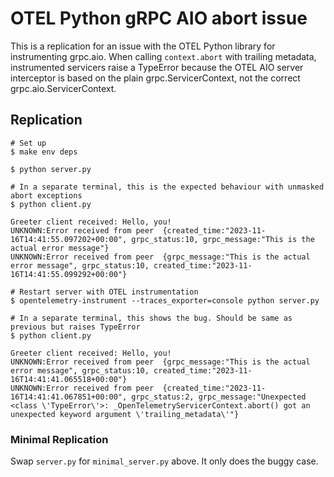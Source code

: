 # OTEL Python gRPC AIO abort issue

This is a replication for an issue with the OTEL Python library for
instrumenting grpc.aio. When calling `context.abort` with trailing metadata,
instrumented servicers raise a TypeError because the OTEL AIO server interceptor
is based on the plain grpc.ServicerContext, not the correct
grpc.aio.ServicerContext.

## Replication

```
# Set up
$ make env deps

$ python server.py

# In a separate terminal, this is the expected behaviour with unmasked abort exceptions
$ python client.py

Greeter client received: Hello, you!
UNKNOWN:Error received from peer  {created_time:"2023-11-16T14:41:55.097202+00:00", grpc_status:10, grpc_message:"This is the actual error message"}
UNKNOWN:Error received from peer  {grpc_message:"This is the actual error message", grpc_status:10, created_time:"2023-11-16T14:41:55.099292+00:00"}

# Restart server with OTEL instrumentation
$ opentelemetry-instrument --traces_exporter=console python server.py

# In a separate terminal, this shows the bug. Should be same as previous but raises TypeError
$ python client.py

Greeter client received: Hello, you!
UNKNOWN:Error received from peer  {grpc_message:"This is the actual error message", grpc_status:10, created_time:"2023-11-16T14:41:41.065518+00:00"}
UNKNOWN:Error received from peer  {created_time:"2023-11-16T14:41:41.067851+00:00", grpc_status:2, grpc_message:"Unexpected <class \'TypeError\'>: _OpenTelemetryServicerContext.abort() got an unexpected keyword argument \'trailing_metadata\'"}
```

### Minimal Replication

Swap `server.py` for `minimal_server.py` above. It only does the buggy case.
